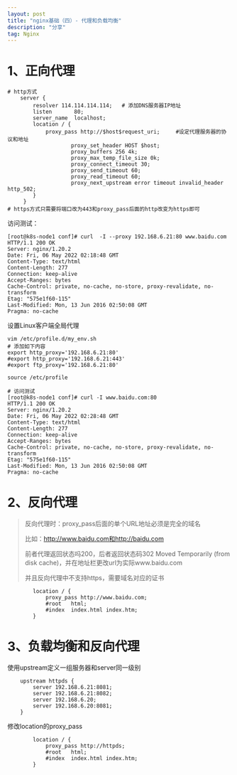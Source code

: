 ```yaml
---
layout: post
title: "nginx基础（四）- 代理和负载均衡"
description: "分享"
tag: Nginx
---
```


# 1、正向代理

```
# http方式
    server {
        resolver 114.114.114.114;	# 添加DNS服务器IP地址 
        listen       80;
        server_name  localhost;
        location / {
            proxy_pass http://$host$request_uri;     #设定代理服务器的协议和地址 
                    proxy_set_header HOST $host;
                    proxy_buffers 256 4k;
                    proxy_max_temp_file_size 0k;
                    proxy_connect_timeout 30;
                    proxy_send_timeout 60;
                    proxy_read_timeout 60;
                    proxy_next_upstream error timeout invalid_header http_502;
        }
     }
# https方式只需要将端口改为443和proxy_pass后面的http改变为https即可
```

访问测试：

```
[root@k8s-node1 conf]# curl  -I --proxy 192.168.6.21:80 www.baidu.com
HTTP/1.1 200 OK
Server: nginx/1.20.2
Date: Fri, 06 May 2022 02:18:48 GMT
Content-Type: text/html
Content-Length: 277
Connection: keep-alive
Accept-Ranges: bytes
Cache-Control: private, no-cache, no-store, proxy-revalidate, no-transform
Etag: "575e1f60-115"
Last-Modified: Mon, 13 Jun 2016 02:50:08 GMT
Pragma: no-cache
```

设置Linux客户端全局代理

```
vim /etc/profile.d/my_env.sh
# 添加如下内容
export http_proxy='192.168.6.21:80'
#export http_proxy='192.168.6.21:443'
#export ftp_proxy='192.168.6.21:80'

source /etc/profile

# 访问测试
[root@k8s-node1 conf]# curl -I www.baidu.com:80
HTTP/1.1 200 OK
Server: nginx/1.20.2
Date: Fri, 06 May 2022 02:28:48 GMT
Content-Type: text/html
Content-Length: 277
Connection: keep-alive
Accept-Ranges: bytes
Cache-Control: private, no-cache, no-store, proxy-revalidate, no-transform
Etag: "575e1f60-115"
Last-Modified: Mon, 13 Jun 2016 02:50:08 GMT
Pragma: no-cache
```



# 2、反向代理

> 反向代理时：proxy_pass后面的单个URL地址必须是完全的域名
>
> 比如：http://www.baidu.com和http://baidu.com
>
> 前者代理返回状态吗200，后者返回状态码302 Moved Temporarily (from disk cache)，并在地址栏更改url为实际www.baidu.com
>
> 并且反向代理中不支持https，需要域名对应的证书

```
        location / {
            proxy_pass http://www.baidu.com;
            #root   html;
            #index  index.html index.htm;
        }
```

# 3、负载均衡和反向代理

使用upstream定义一组服务器和server同一级别

```
    upstream httpds {
        server 192.168.6.21:8081;
        server 192.168.6.21:8082;
        server 192.168.6.20;
        server 192.168.6.20:8081;
    }
```

修改location的proxy_pass

```
        location / {
            proxy_pass http://httpds;
            #root   html;
            #index  index.html index.htm;
        }
```

